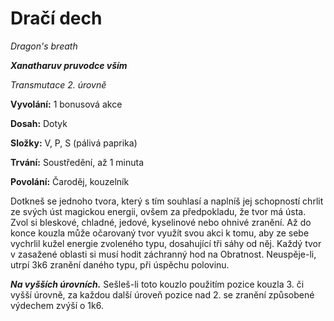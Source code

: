 # Dračí dech

*Dragon's breath*

***Xanatharuv pruvodce vším***

 *Transmutace 2. úrovně* 
 

**Vyvolání:** 1 bonusová akce

**Dosah:** Dotyk

**Složky:** V, P, S (pálivá paprika)

**Trvání:** Soustředění, až 1 minuta

**Povolání:** Čaroděj, kouzelník
 
Dotkneš se jednoho tvora, který s tím souhlasí a naplníš jej schopností chrlit ze svých úst magickou energii, ovšem za předpokladu, že tvor má ústa. 
Zvol si bleskové, chladné, jedové, kyselinové nebo ohnivé zranění. Až do konce kouzla může očarovaný tvor využít svou akci k tomu, aby ze sebe vychrlil kužel energie zvoleného typu, dosahující tři sáhy od něj. 
Každý tvor v zasažené oblasti si musí hodit záchranný hod na Obratnost. Neuspěje-li, utrpí 3k6 zranění daného typu, při úspěchu polovinu.
 
***Na vyšších úrovních.*** Sešleš-li toto kouzlo použitím pozice kouzla 3. či vyšší úrovně, za každou další úroveň pozice nad 2. se zranění způsobené výdechem zvýší o 1k6.